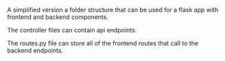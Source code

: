 A simplified version a folder structure that can be used for a flask app with frontend and backend components.

The controller files can contain api endpoints.

The routes.py file can store all of the frontend routes that call to the backend endpoints.
